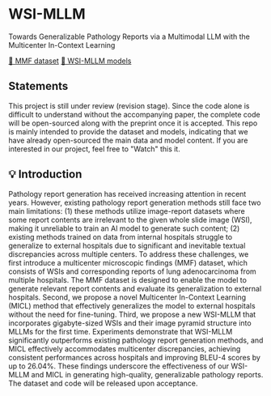 # WSI-MLLM
Towards Generalizable Pathology Reports via a Multimodal LLM with the Multicenter In-Context Learning

[🤗 MMF dataset](https://huggingface.co/datasets/yili7eli/MMF) [🤗 WSI-MLLM models](https://huggingface.co/yili7eli/WSI-MLLM)

## Statements
This project is still under review (revision stage). Since the code alone is difficult to understand without the accompanying paper, the complete code will be open-sourced along with the preprint once it is accepted. This repo is mainly intended to provide the dataset and models, indicating that we have already open-sourced the main data and model content. If you are interested in our project, feel free to "Watch" this it.

## 💡 Introduction
Pathology report generation has received increasing attention in recent years. However, existing pathology report generation methods still face two main limitations: (1) these methods utilize image-report datasets where some report contents are irrelevant to the given whole slide image (WSI), making it unreliable to train an AI model to generate such content; (2) existing methods trained on data from internal hospitals struggle to generalize to external hospitals due to significant and inevitable textual discrepancies across multiple centers. To address these challenges, we first introduce a multicenter microscopic findings (MMF) dataset, which consists of WSIs and corresponding reports of lung adenocarcinoma from multiple hospitals. The MMF dataset is designed to enable the model to generate relevant report contents and evaluate its generalization to external hospitals. Second, we propose a novel Multicenter In-Context Learning (MICL) method that effectively generalizes the model to external hospitals without the need for fine-tuning. Third, we propose a new WSI-MLLM that incorporates gigabyte-sized WSIs and their image pyramid structure into MLLMs for the first time. Experiments demonstrate that WSI-MLLM significantly outperforms existing pathology report generation methods, and MICL effectively accommodates multicenter discrepancies, achieving consistent performances across hospitals and improving BLEU-4 scores by up to 26.04%. These findings underscore the effectiveness of our WSI-MLLM and MICL in generating high-quality, generalizable pathology reports. The dataset and code will be released upon acceptance.

